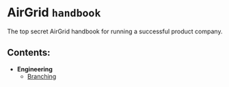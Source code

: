 # AirGrid `handbook`

The top secret AirGrid handbook for running a successful product company.

## Contents:

- **Engineering**
  - [Branching](engineering/branching.md)
